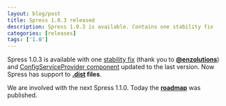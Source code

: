 ```yaml
---
layout: blog/post
title: Spress 1.0.3 released
description: Spress 1.0.3 is available. Contains one stability fix
categories: [releases]
tags: ['1.0']
---
```

Spress 1.0.3 is available with one [stability fix](https://github.com/yosymfony/Spress/issues/7) 
(thank you to **[@enzolutions](http://twitter.com/enzolutions)**) and 
[ConfigServiceProvider component](https://github.com/yosymfony/ConfigServiceProvider) updated to the
last version. Now Spress has support to 
**[.dist](http://stackoverflow.com/questions/16843080/what-does-dist-used-as-an-extension-of-some-source-code-file-means) files**.

We are involved with the next Spress 1.1.0. Today the **[roadmap](https://github.com/yosymfony/Spress/issues/8)** was published.